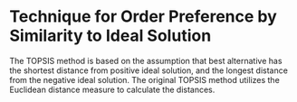 # Technique for Order Preference by Similarity to Ideal Solution
The TOPSIS method is based on the assumption that best alternative has the shortest distance from positive ideal solution, and the longest distance from the negative ideal solution. 
The original TOPSIS method utilizes the Euclidean distance measure to calculate the distances.
